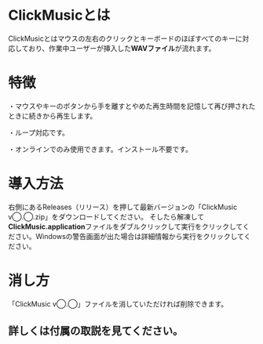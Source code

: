 
# ClickMusicとは
ClickMusicとはマウスの左右のクリックとキーボードのほぼすべてのキーに対応しており、作業中ユーザーが挿入した**WAVファイル**が流れます。



# 特徴
・マウスやキーのボタンから手を離すとやめた再生時間を記憶して再び押されたときに続きから再生します。

・ループ対応です。

・オンラインでのみ使用できます。インストール不要です。



# 導入方法
右側にあるReleases（リリース）を押して最新バージョンの「ClickMusic v◯.◯.zip」をダウンロードしてください。
そしたら解凍して**ClickMusic.application**ファイルをダブルクリックして実行をクリックしてください。Windowsの警告画面が出た場合は詳細情報から実行をクリックしてください。



# 消し方
「ClickMusic v◯.◯」ファイルを消していただければ削除できます。



## 詳しくは付属の取説を見てください。
